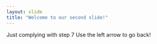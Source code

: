 ```yaml
---
layout: slide
title: "Welcome to our second slide!"
---
```

Just complying with step 7
Use the left arrow to go back!
